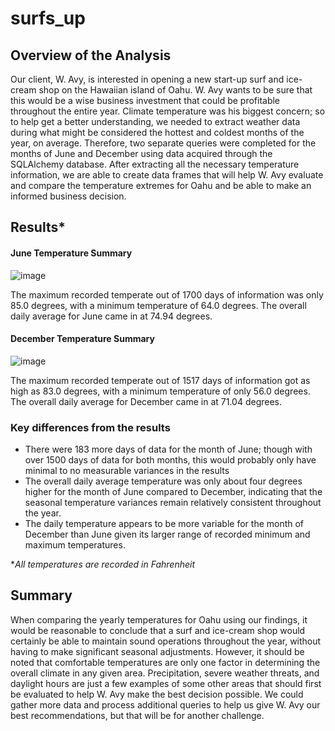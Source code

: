 # surfs_up

## Overview of the Analysis
Our client, W. Avy, is interested in opening a new start-up surf and ice-cream shop on the Hawaiian island of Oahu.  W. Avy wants to be sure that this would be a wise business investment that could be profitable throughout the entire year.  Climate temperature was his biggest concern; so to help get a better understanding, we needed to extract weather data during what might be considered the hottest and coldest months of the year, on average.  Therefore, two separate queries were completed for the months of June and December using data acquired through the SQLAlchemy database.  After extracting all the necessary temperature information, we are able to create data frames that will help W. Avy evaluate and compare the temperature extremes for Oahu and be able to make an informed business decision.

## Results*

#### June Temperature Summary
![image](https://user-images.githubusercontent.com/93561592/154825604-8fae3532-8640-42c2-bc16-4bbc59ddbd5d.png)

The maximum recorded temperate out of 1700 days of information was only 85.0 degrees, with a minimum temperature of 64.0 degrees.  The overall daily average for June came in at 74.94 degrees.

#### December Temperature Summary
![image](https://user-images.githubusercontent.com/93561592/154825854-50f449cc-6320-4456-9bad-0e3b4482dad4.png)

The maximum recorded temperate out of 1517 days of information got as high as 83.0 degrees, with a minimum temperature of only 56.0 degrees.  The overall daily average for December came in at 71.04 degrees.

### Key differences from the results
* There were 183 more days of data for the month of June; though with over 1500 days of data for both months, this would probably only have minimal to no measurable variances in the results
* The overall daily average temperature was only about four degrees higher for the month of June compared to December, indicating that the seasonal temperature variances remain relatively consistent throughout the year.
* The daily temperature appears to be more variable for the month of December than June given its larger range of recorded minimum and maximum temperatures.

**All temperatures are recorded in Fahrenheit*

## Summary
When comparing the yearly temperatures for Oahu using our findings, it would be reasonable to conclude that a surf and ice-cream shop would certainly be able to maintain sound operations throughout the year, without having to make significant seasonal adjustments.  However, it should be noted that comfortable temperatures are only one factor in determining the overall climate in any given area.  Precipitation, severe weather threats, and daylight hours are just a few examples of some other areas that should first be evaluated to help W. Avy make the best decision possible.  We could gather more data and process additional queries to help us give W. Avy our best recommendations, but that will be for another challenge.
